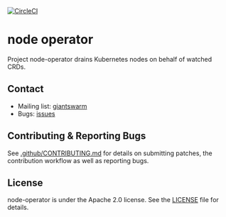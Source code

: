 [![CircleCI](https://circleci.com/gh/giantswarm/node-operator.svg?&style=shield&circle-token=32ab58d8225896a5c1cf27c57f1b2481a60b2e3e)](https://circleci.com/gh/giantswarm/node-operator)

# node operator

Project node-operator drains Kubernetes nodes on behalf of watched CRDs.

## Contact

- Mailing list: [giantswarm](https://groups.google.com/forum/!forum/giantswarm)
- Bugs: [issues](https://github.com/giantswarm/node-operator/issues)

## Contributing & Reporting Bugs

See [.github/CONTRIBUTING.md](/giantswarm/node-operator/blob/master/.github/CONTRIBUTING.md) for details on submitting patches, the contribution workflow as well as reporting bugs.

## License

node-operator is under the Apache 2.0 license. See the [LICENSE](/giantswarm/node-operator/blob/master/LICENSE) file for details.
